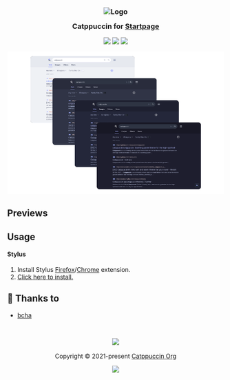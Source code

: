 <h3 align="center">
	<img src="https://raw.githubusercontent.com/catppuccin/catppuccin/main/assets/logos/exports/1544x1544_circle.png" width="100" alt="Logo"/><br/>
	<img src="https://raw.githubusercontent.com/catppuccin/catppuccin/main/assets/misc/transparent.png" height="30" width="0px"/>
	Catppuccin for <a href="https://startpage.com">Startpage</a>
	<img src="https://raw.githubusercontent.com/catppuccin/catppuccin/main/assets/misc/transparent.png" height="30" width="0px"/>
</h3>

<p align="center">
	<a href="https://github.com/catppuccin/startpage/stargazers"><img src="https://img.shields.io/github/stars/catppuccin/startpage?colorA=363a4f&colorB=b7bdf8&style=for-the-badge"></a>
	<a href="https://github.com/catppuccin/startpage/issues"><img src="https://img.shields.io/github/issues/catppuccin/startpage?colorA=363a4f&colorB=f5a97f&style=for-the-badge"></a>
	<a href="https://github.com/catppuccin/startpage/contributors"><img src="https://img.shields.io/github/contributors/catppuccin/startpage?colorA=363a4f&colorB=a6da95&style=for-the-badge"></a>
</p>

<p align="center">
	<img src="assets/preview.png"/>
</p>

## Previews

## Usage

#### Stylus
1. Install Stylus [Firefox](https://addons.mozilla.org/en-GB/firefox/addon/styl-us/)/[Chrome](https://chrome.google.com/webstore/detail/stylus/clngdbkpkpeebahjckkjfobafhncgmne) extension.
2. [Click here to install.](https://raw.githubusercontent.com/catppuccin/startpage/main/catpuccin.user.css)


## 💝 Thanks to

- [bcha](https://userstyles.world/user/bcha)

&nbsp;

<p align="center">
	<img src="https://raw.githubusercontent.com/catppuccin/catppuccin/main/assets/footers/gray0_ctp_on_line.svg?sanitize=true" />
</p>

<p align="center">
	Copyright &copy; 2021-present <a href="https://github.com/catppuccin" target="_blank">Catppuccin Org</a>
</p>

<p align="center">
	<a href="https://github.com/catppuccin/catppuccin/blob/main/LICENSE"><img src="https://img.shields.io/static/v1.svg?style=for-the-badge&label=License&message=MIT&logoColor=d9e0ee&colorA=363a4f&colorB=b7bdf8"/></a>
</p>
